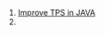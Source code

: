 1. [Improve TPS in JAVA ](https://medium.com/@linkonahad10/how-to-improve-tps-in-a-java-application-practical-tips-that-work-e9dbef28a0f1)
2. 